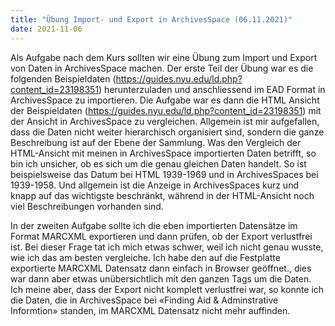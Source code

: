 ```yaml
---
title: "Übung Import- und Export in ArchivesSpace (06.11.2021)"
date: 2021-11-06
---
```

Als Aufgabe nach dem Kurs sollten wir eine Übung zum Import und Export von Daten in ArchivesSpace machen. Der erste Teil der Übung war es die folgenden Beispieldaten (https://guides.nyu.edu/ld.php?content_id=23198351) herunterzuladen und anschliessend im EAD Format in ArchivesSpace zu importieren. Die Aufgabe war es dann die HTML Ansicht der Beispieldaten (https://guides.nyu.edu/ld.php?content_id=23198351) mit der Ansicht in ArchivesSpace zu vergleichen. Allgemein ist mir aufgefallen, dass die Daten nicht weiter hierarchisch organisiert sind, sondern die ganze Beschreibung ist auf der Ebene der Sammlung. Was den Vergleich der HTML-Ansicht mit meinen in ArchivesSpace importierten Daten betrifft, so bin ich unsicher, ob es sich um die genau gleichen Daten handelt. So ist beispielsweise das Datum bei HTML 1939-1969 und in ArchivesSpaces bei 1939-1958. Und allgemein ist die Anzeige in ArchivesSpaces kurz und knapp auf das wichtigste beschränkt, während in der HTML-Ansicht noch viel Beschreibungen vorhanden sind.

In der zweiten Aufgabe sollte ich die eben importierten Datensätze im Format MARCXML exportieren und dann prüfen, ob der Export verlustfrei ist. Bei dieser Frage tat ich mich etwas schwer, weil ich nicht genau wusste, wie ich das am besten vergleiche. Ich habe den auf die Festplatte exportierte MARCXML Datensatz dann einfach in Browser geöffnet., dies war dann aber etwas unübersichtlich mit den ganzen Tags um die Daten. Ich meine aber, dass der Export nicht komplett verlustfrei war, so konnte ich die Daten, die in ArchivesSpace bei «Finding Aid & Adminstrative Informtion» standen, im MARCXML Datensatz nicht mehr auffinden.
